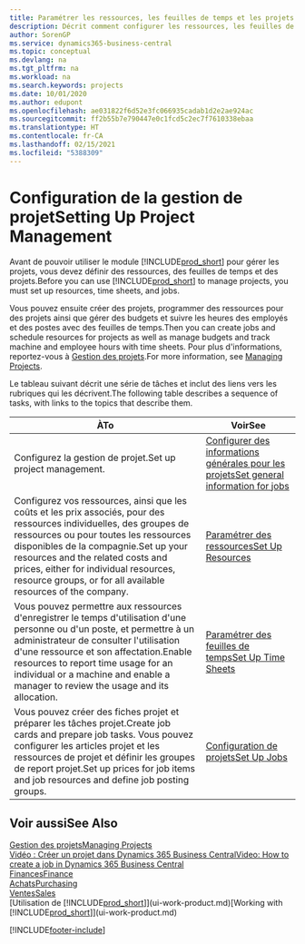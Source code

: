 ```yaml
---
title: Paramétrer les ressources, les feuilles de temps et les projets| Microsoft Docs
description: Décrit comment configurer les ressources, les feuilles de temps et les projets pour la gestion des projets.
author: SorenGP
ms.service: dynamics365-business-central
ms.topic: conceptual
ms.devlang: na
ms.tgt_pltfrm: na
ms.workload: na
ms.search.keywords: projects
ms.date: 10/01/2020
ms.author: edupont
ms.openlocfilehash: ae031822f6d52e3fc066935cadab1d2e2ae924ac
ms.sourcegitcommit: ff2b55b7e790447e0c1fcd5c2ec7f7610338ebaa
ms.translationtype: HT
ms.contentlocale: fr-CA
ms.lasthandoff: 02/15/2021
ms.locfileid: "5388309"
---
```

# <a name="setting-up-project-management"></a><span data-ttu-id="d6d24-103">Configuration de la gestion de projet</span><span class="sxs-lookup"><span data-stu-id="d6d24-103">Setting Up Project Management</span></span>
<span data-ttu-id="d6d24-104">Avant de pouvoir utiliser le module [!INCLUDE[prod_short](includes/prod_short.md)] pour gérer les projets, vous devez définir des ressources, des feuilles de temps et des projets.</span><span class="sxs-lookup"><span data-stu-id="d6d24-104">Before you can use [!INCLUDE[prod_short](includes/prod_short.md)] to manage projects, you must set up resources, time sheets, and jobs.</span></span>

<span data-ttu-id="d6d24-105">Vous pouvez ensuite créer des projets, programmer des ressources pour des projets ainsi que gérer des budgets et suivre les heures des employés et des postes avec des feuilles de temps.</span><span class="sxs-lookup"><span data-stu-id="d6d24-105">Then you can create jobs and schedule resources for projects as well as manage budgets and track machine and employee hours with time sheets.</span></span> <span data-ttu-id="d6d24-106">Pour plus d'informations, reportez-vous à [Gestion des projets](projects-manage-projects.md).</span><span class="sxs-lookup"><span data-stu-id="d6d24-106">For more information, see [Managing Projects](projects-manage-projects.md).</span></span>  

<span data-ttu-id="d6d24-107">Le tableau suivant décrit une série de tâches et inclut des liens vers les rubriques qui les décrivent.</span><span class="sxs-lookup"><span data-stu-id="d6d24-107">The following table describes a sequence of tasks, with links to the topics that describe them.</span></span>

| <span data-ttu-id="d6d24-108">À</span><span class="sxs-lookup"><span data-stu-id="d6d24-108">To</span></span> | <span data-ttu-id="d6d24-109">Voir</span><span class="sxs-lookup"><span data-stu-id="d6d24-109">See</span></span> |
| --- | --- |
| <span data-ttu-id="d6d24-110">Configurez la gestion de projet.</span><span class="sxs-lookup"><span data-stu-id="d6d24-110">Set up project management.</span></span>|[<span data-ttu-id="d6d24-111">Configurer des informations générales pour les projets</span><span class="sxs-lookup"><span data-stu-id="d6d24-111">Set general information for jobs</span></span>](projects-how-setup-jobs.md#to-set-general-information-for-jobs)|
| <span data-ttu-id="d6d24-112">Configurez vos ressources, ainsi que les coûts et les prix associés, pour des ressources individuelles, des groupes de ressources ou pour toutes les ressources disponibles de la compagnie.</span><span class="sxs-lookup"><span data-stu-id="d6d24-112">Set up your resources and the related costs and prices, either for individual resources, resource groups, or for all available resources of the company.</span></span> |[<span data-ttu-id="d6d24-113">Paramétrer des ressources</span><span class="sxs-lookup"><span data-stu-id="d6d24-113">Set Up Resources</span></span>](projects-how-setup-resources.md) |
| <span data-ttu-id="d6d24-114">Vous pouvez permettre aux ressources d'enregistrer le temps d'utilisation d'une personne ou d'un poste, et permettre à un administrateur de consulter l'utilisation d'une ressource et son affectation.</span><span class="sxs-lookup"><span data-stu-id="d6d24-114">Enable resources to report time usage for an individual or a machine and enable a manager to review the usage and its allocation.</span></span> |[<span data-ttu-id="d6d24-115">Paramétrer des feuilles de temps</span><span class="sxs-lookup"><span data-stu-id="d6d24-115">Set Up Time Sheets</span></span>](projects-how-setup-time-sheets.md) |
| <span data-ttu-id="d6d24-116">Vous pouvez créer des fiches projet et préparer les tâches projet.</span><span class="sxs-lookup"><span data-stu-id="d6d24-116">Create job cards and prepare job tasks.</span></span> <span data-ttu-id="d6d24-117">Vous pouvez configurer les articles projet et les ressources de projet et définir les groupes de report projet.</span><span class="sxs-lookup"><span data-stu-id="d6d24-117">Set up prices for job items and job resources and define job posting groups.</span></span> |[<span data-ttu-id="d6d24-118">Configuration de projets</span><span class="sxs-lookup"><span data-stu-id="d6d24-118">Set Up Jobs</span></span>](projects-how-setup-jobs.md) |

## <a name="see-also"></a><span data-ttu-id="d6d24-119">Voir aussi</span><span class="sxs-lookup"><span data-stu-id="d6d24-119">See Also</span></span>

[<span data-ttu-id="d6d24-120">Gestion des projets</span><span class="sxs-lookup"><span data-stu-id="d6d24-120">Managing Projects</span></span>](projects-manage-projects.md)  
[<span data-ttu-id="d6d24-121">Vidéo : Créer un projet dans Dynamics 365 Business Central</span><span class="sxs-lookup"><span data-stu-id="d6d24-121">Video: How to create a job in Dynamics 365 Business Central</span></span>](https://www.youtube.com/watch?v=VqaPWr7BWmw)  
[<span data-ttu-id="d6d24-122">Finances</span><span class="sxs-lookup"><span data-stu-id="d6d24-122">Finance</span></span>](finance.md)  
[<span data-ttu-id="d6d24-123">Achats</span><span class="sxs-lookup"><span data-stu-id="d6d24-123">Purchasing</span></span>](purchasing-manage-purchasing.md)  
[<span data-ttu-id="d6d24-124">Ventes</span><span class="sxs-lookup"><span data-stu-id="d6d24-124">Sales</span></span>](sales-manage-sales.md)  
<span data-ttu-id="d6d24-125">[Utilisation de [!INCLUDE[prod_short](includes/prod_short.md)]](ui-work-product.md)</span><span class="sxs-lookup"><span data-stu-id="d6d24-125">[Working with [!INCLUDE[prod_short](includes/prod_short.md)]](ui-work-product.md)</span></span>  


[!INCLUDE[footer-include](includes/footer-banner.md)]